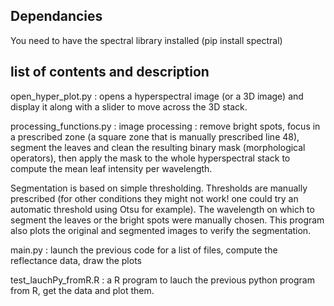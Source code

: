 ## Dependancies
You need to have the spectral library installed (pip install spectral)

## list of contents and description

open_hyper_plot.py : opens a hyperspectral image (or a 3D image) and display it along with a slider to move across the 3D stack.

processing_functions.py : image processing : remove bright spots, focus in a prescribed zone (a square zone that is manually prescribed line 48), segment the leaves and clean the resulting binary mask (morphological operators), then apply the mask to the whole hyperspectral stack to compute the mean leaf intensity per wavelength. 

Segmentation is based on simple thresholding. Thresholds are manually prescribed (for other conditions they might not work! one could try an automatic threshold using Otsu for example). The wavelength on which to segment the leaves or the bright spots were manually chosen. This program also plots the original and segmented images to verify the segmentation.

main.py : launch the previous code for a list of files, compute the reflectance data, draw the plots

test_lauchPy_fromR.R : a R program to lauch the previous python program from R, get the data and plot them.


